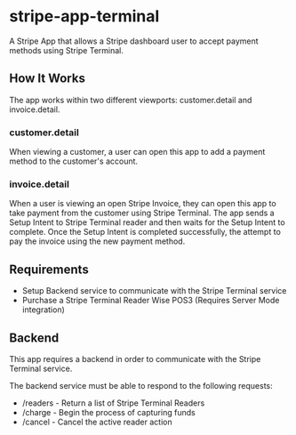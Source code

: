 # stripe-app-terminal
A Stripe App that allows a Stripe dashboard user to accept payment methods using Stripe Terminal. 

## How It Works

The app works within two different viewports: customer.detail and invoice.detail.

### customer.detail
When viewing a customer, a user can open this app to add a payment method to the customer's account. 

### invoice.detail
When a user is viewing an open Stripe Invoice, they can open this app to take payment from the customer using Stripe Terminal. The app sends a Setup Intent  to Stripe Terminal reader and then waits for the Setup Intent to complete. Once the Setup Intent is completed successfully, the attempt to pay the invoice using the new payment method.

## Requirements
- Setup Backend service to communicate with the Stripe Terminal service
- Purchase a Stripe Terminal Reader Wise POS3 (Requires Server Mode integration)

## Backend

This app requires a backend in order to communicate with the Stripe Terminal service.

The backend service must be able to respond to the following requests:

- /readers - Return a list of Stripe Terminal Readers
- /charge - Begin the process of capturing funds
- /cancel - Cancel the active reader action


